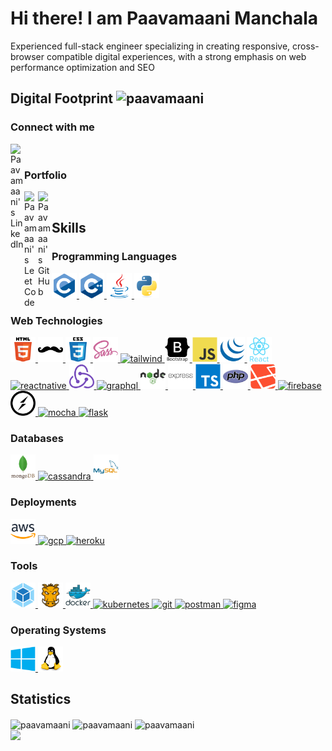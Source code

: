 <h1> 
  Hi there! I am Paavamaani Manchala
</h1>

<p> Experienced full-stack engineer specializing in creating responsive, cross-browser compatible digital experiences, with a strong emphasis on web performance optimization and SEO </p>

<div>
  <h2 align="left"> Digital Footprint <img src="https://komarev.com/ghpvc/?username=paavamaani&label=Visitors&color=0e75b6&style=flat" alt="paavamaani" /> </h2>
  
  <h3 align="left"> Connect with me </h3>

  <a href="https://www.linkedin.com/in/paavamaani">
    <img align="left" alt="Paavamaani's LinkedIn" width="22px" src="https://cdn.simpleicons.org/linkedin" />
  </a>
  
  <br>
  
  <h3 align="left"> Portfolio </h3>

  <a href="https://leetcode.com/paavamaani">
    <img align="left" alt="Paavamaani's LeetCode" width="22px" src="https://raw.githubusercontent.com/jdneo/vscode-leetcode/master/resources/LeetCode.png" />
  </a>
  <a href="https://github.com/paavamaani">
    <img align="left" alt="Paavamaani's GitHub" width="22px" src="https://docs.github.com/assets/cb-803/images/site/favicon.svg" />
  </a>
</div>

<br>

<div>
  <h2 align="left"> Skills </h2>
  
  <h3 align="left"> Programming Languages </h3>

  <p align="left"> 
      <a href="https://www.cprogramming.com/" target="_blank" rel="noreferrer">
          <img src="https://raw.githubusercontent.com/devicons/devicon/master/icons/c/c-original.svg" alt="c" width="40" height="40" /> 
      </a> 
      <a href="https://www.w3schools.com/cpp/" target="_blank" rel="noreferrer">
          <img src="https://raw.githubusercontent.com/devicons/devicon/master/icons/cplusplus/cplusplus-original.svg" alt="cplusplus" width="40" height="40" />
      </a>
      <a href="https://www.java.com" target="_blank" rel="noreferrer">
          <img src="https://raw.githubusercontent.com/devicons/devicon/master/icons/java/java-original.svg" alt="java" width="40" height="40" />
      </a>
      <a href="https://www.python.org" target="_blank" rel="noreferrer">
          <img src="https://raw.githubusercontent.com/devicons/devicon/master/icons/python/python-original.svg" alt="python" width="40" height="40" />
      </a>
  </p>

  <h3 align="left"> Web Technologies </h3>

  <p align="left">
      <a href="https://www.w3.org/html/" target="_blank" rel="noreferrer">
          <img src="https://raw.githubusercontent.com/devicons/devicon/master/icons/html5/html5-original-wordmark.svg" alt="html5" width="40" height="40" />
      </a>
      <a href="https://handlebarsjs.com/" target="_blank" rel="noreferrer">
          <img src="https://github.com/devicons/devicon/blob/master/icons/handlebars/handlebars-original.svg" alt="html5" width="40" height="40" />
      </a>
      <a href="https://www.w3schools.com/css/" target="_blank" rel="noreferrer">
          <img src="https://raw.githubusercontent.com/devicons/devicon/master/icons/css3/css3-original-wordmark.svg" alt="css3" width="40" height="40" />
      </a>
      <a href="https://sass-lang.com/" target="_blank" rel="noreferrer">
          <img src="https://github.com/devicons/devicon/blob/master/icons/sass/sass-original.svg" alt="css3" width="40" height="40" />
      </a>
      <a href="https://tailwindcss.com/" target="_blank" rel="noreferrer">
          <img src="https://www.vectorlogo.zone/logos/tailwindcss/tailwindcss-icon.svg" alt="tailwind" width="40" height="40" />
      </a>
      <a href="https://getbootstrap.com" target="_blank" rel="noreferrer">
          <img src="https://raw.githubusercontent.com/devicons/devicon/master/icons/bootstrap/bootstrap-plain-wordmark.svg" alt="bootstrap" width="40" height="40" />
      </a>
      <a href="https://developer.mozilla.org/en-US/docs/Web/JavaScript" target="_blank" rel="noreferrer">
          <img src="https://raw.githubusercontent.com/devicons/devicon/master/icons/javascript/javascript-original.svg" alt="javascript" width="40" height="40" />
      </a>
      <a href="https://jquery.com/" target="_blank" rel="noreferrer">
          <img src="https://github.com/devicons/devicon/blob/master/icons/jquery/jquery-original.svg" alt="javascript" width="40" height="40" />
      </a>
      <a href="https://reactjs.org/" target="_blank" rel="noreferrer">
          <img src="https://raw.githubusercontent.com/devicons/devicon/master/icons/react/react-original-wordmark.svg" alt="react" width="40" height="40" />
      </a>
      <a href="https://reactnative.dev/" target="_blank" rel="noreferrer">
          <img src="https://reactnative.dev/img/header_logo.svg" alt="reactnative" width="40" height="40" />
      </a>
      <a href="https://redux.js.org" target="_blank" rel="noreferrer">
          <img src="https://raw.githubusercontent.com/devicons/devicon/master/icons/redux/redux-original.svg" alt="redux" width="40" height="40" />
      </a>
      <a href="https://graphql.org" target="_blank" rel="noreferrer">
          <img src="https://www.vectorlogo.zone/logos/graphql/graphql-icon.svg" alt="graphql" width="40" height="40" />
      </a>
      <a href="https://nodejs.org" target="_blank" rel="noreferrer">
          <img src="https://raw.githubusercontent.com/devicons/devicon/master/icons/nodejs/nodejs-original-wordmark.svg" alt="nodejs" width="40" height="40" />
      </a>
      <a href="https://expressjs.com" target="_blank" rel="noreferrer">
          <img src="https://raw.githubusercontent.com/devicons/devicon/master/icons/express/express-original-wordmark.svg" alt="express" width="40" height="40" />
      </a>
      <a href="https://www.typescriptlang.org/" target="_blank" rel="noreferrer">
          <img src="https://github.com/devicons/devicon/blob/master/icons/typescript/typescript-original.svg" alt="TypeScript" width="40" height="40" />
      </a>
      <a href="https://www.php.net" target="_blank" rel="noreferrer">
          <img src="https://raw.githubusercontent.com/devicons/devicon/master/icons/php/php-original.svg" alt="php" width="40" height="40" />
      </a>
      <a href="https://laravel.com/" target="_blank" rel="noreferrer">
          <img src="https://raw.githubusercontent.com/devicons/devicon/1119b9f84c0290e0f0b38982099a2bd027a48bf1/icons/laravel/laravel-plain.svg" alt="php" width="40" height="40" />
      </a>
      <a href="https://firebase.google.com/" target="_blank" rel="noreferrer">
          <img src="https://www.vectorlogo.zone/logos/firebase/firebase-icon.svg" alt="firebase" width="40" height="40" />
      </a>
      <a href="https://socket.io/" target="_blank" rel="noreferrer">
          <img src="https://github.com/devicons/devicon/blob/master/icons/socketio/socketio-original.svg" alt="firebase" width="40" height="40" />
      </a>
      <a href="https://mochajs.org" target="_blank" rel="noreferrer">
          <img src="https://www.vectorlogo.zone/logos/mochajs/mochajs-icon.svg" alt="mocha" width="40" height="40" />
      </a>
      <a href="https://flask.palletsprojects.com/" target="_blank" rel="noreferrer">
          <img src="https://www.vectorlogo.zone/logos/pocoo_flask/pocoo_flask-icon.svg" alt="flask" width="40" height="40" />
      </a>
  </p>

  <h3 align="left"> Databases </h3>

  <p align="left">
      <a href="https://www.mongodb.com/" target="_blank" rel="noreferrer">
          <img src="https://raw.githubusercontent.com/devicons/devicon/master/icons/mongodb/mongodb-original-wordmark.svg" alt="mongodb" width="40" height="40" />
      </a>
      <a href="https://cassandra.apache.org/" target="_blank" rel="noreferrer">
          <img src="https://www.vectorlogo.zone/logos/apache_cassandra/apache_cassandra-icon.svg" alt="cassandra" width="40" height="40" /> 
      </a>
      <a href="https://www.mysql.com/" target="_blank" rel="noreferrer">
          <img src="https://raw.githubusercontent.com/devicons/devicon/master/icons/mysql/mysql-original-wordmark.svg" alt="mysql" width="40" height="40" />
      </a>
  </p>

  <h3 align="left"> Deployments </h3>

  <p align="left">
      <a href="https://aws.amazon.com" target="_blank" rel="noreferrer">
          <img src="https://raw.githubusercontent.com/devicons/devicon/master/icons/amazonwebservices/amazonwebservices-original-wordmark.svg" alt="aws" width="40" height="40" />
      </a>
      <a href="https://cloud.google.com" target="_blank" rel="noreferrer">
          <img src="https://www.vectorlogo.zone/logos/google_cloud/google_cloud-icon.svg" alt="gcp" width="40" height="40" />
      </a>
      <a href="https://heroku.com" target="_blank" rel="noreferrer">
          <img src="https://www.vectorlogo.zone/logos/heroku/heroku-icon.svg" alt="heroku" width="40" height="40" />
      </a>
  </p>

  <h3 align="left"> Tools </h3>

  <p align="left">
      <a href="https://webpack.js.org/" target="_blank" rel="noreferrer">
          <img src="https://raw.githubusercontent.com/devicons/devicon/1119b9f84c0290e0f0b38982099a2bd027a48bf1/icons/webpack/webpack-original.svg" alt="docker" width="40" height="40" />
      </a>
      <a href="https://gruntjs.com/" target="_blank" rel="noreferrer">
          <img src="https://raw.githubusercontent.com/devicons/devicon/1119b9f84c0290e0f0b38982099a2bd027a48bf1/icons/grunt/grunt-original.svg" alt="docker" width="40" height="40" />
      </a>
      <a href="https://www.docker.com/" target="_blank" rel="noreferrer">
          <img src="https://raw.githubusercontent.com/devicons/devicon/master/icons/docker/docker-original-wordmark.svg" alt="docker" width="40" height="40" />
      </a>
      <a href="https://kubernetes.io" target="_blank" rel="noreferrer">
          <img src="https://www.vectorlogo.zone/logos/kubernetes/kubernetes-icon.svg" alt="kubernetes" width="40" height="40" />
      </a>
      <a href="https://git-scm.com/" target="_blank" rel="noreferrer">
          <img src="https://www.vectorlogo.zone/logos/git-scm/git-scm-icon.svg" alt="git" width="40" height="40" />
      </a>
      <a href="https://postman.com" target="_blank" rel="noreferrer">
          <img src="https://www.vectorlogo.zone/logos/getpostman/getpostman-icon.svg" alt="postman" width="40" height="40"/>
      </a>
      <a href="https://www.figma.com/" target="_blank" rel="noreferrer">
          <img src="https://www.vectorlogo.zone/logos/figma/figma-icon.svg" alt="figma" width="40" height="40" />
      </a>
  </p>

  <h3 align="left"> Operating Systems </h3>

  <p align="left">
      <a href="https://www.microsoft.com/en-jo#:~:text=Microsoft%20%2D%20Official%20Home%20Page" target="_blank" rel="noreferrer">
          <img src="https://github.com/devicons/devicon/blob/master/icons/windows8/windows8-original.svg" alt="linux" width="40" height="40" />
      </a>
      <a href="https://www.linux.org/" target="_blank" rel="noreferrer">
          <img src="https://raw.githubusercontent.com/devicons/devicon/master/icons/linux/linux-original.svg" alt="linux" width="40" height="40" />
      </a>
  </p>
</div>

<div>
  <h2 align="left"> Statistics </h2>
    <div>
      <img align="center" src="https://github-readme-stats.vercel.app/api?username=paavamaani&card_width=345&show_icons=true&title_color=fff&icon_color=79ff97&bg_color=151515&text_color=fff&locale=en&custom_title=Paavamaani%20GitHub%20Statistics&hide_rank=true" alt="paavamaani" />
      <img align="center" src="https://github-readme-streak-stats.herokuapp.com?user=paavamaani&theme=dark&mode=weekly" alt="paavamaani" />
      <img align="center" src="https://github-readme-stats.vercel.app/api/top-langs/?username=paavamaani&custom_title=Tech%20Stack%20Used&bg_color=151515&title_color=ffffff&text_color=ffffff&card_width=850&langs_count=8" alt="paavamaani" />
    </div>
</div>

<img src="https://raw.githubusercontent.com/mayhemantt/mayhemantt/Update/svg/Bottom.svg" />
